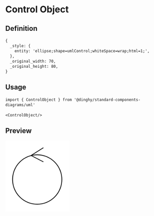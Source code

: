 # Control Object

## Definition

```
{
  _style: { 
    entity: 'ellipse;shape=umlControl;whiteSpace=wrap;html=1;',
  },
  _original_width: 70,
  _original_height: 80,
}
```

## Usage

```
import { ControlObject } from '@dinghy/standard-components-diagrams/uml'

<ControlObject/>
```

## Preview

<img src="./control-object.png" width="200"/>
